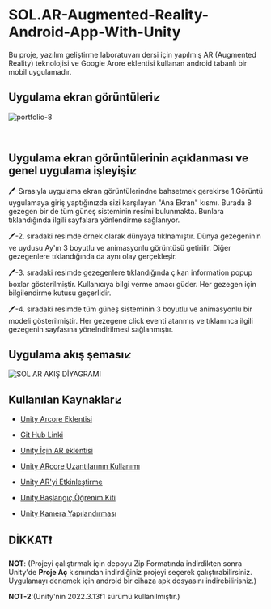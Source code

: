 # SOL.AR-Augmented-Reality-Android-App-With-Unity

Bu proje, yazılım geliştirme laboratuvarı dersi için yapılmış AR (Augmented Reality) teknolojisi ve Google Arore eklentisi kullanan android tabanlı bir mobil uygulamadır.

<h2>Uygulama ekran görüntüleri↙️</h2>

![portfolio-8](https://github.com/YusufUzeyir/SOL.AR-Augmented-Reality-Android-App/assets/92249669/755d30ac-93a0-4b9f-8f99-122252ac6207)


<br>
<h2>Uygulama ekran görüntülerinin açıklanması ve genel uygulama işleyişi↙️</h2>

🖊️-Sırasıyla uygulama ekran görüntülerindne bahsetmek gerekirse 1.Görüntü uygulamaya giriş yaptığınızda sizi karşılayan "Ana Ekran" kısmı. Burada 8 gezegen bir de tüm güneş sisteminin resimi bulunmakta. Bunlara tıklandığında ilgili sayfalara yönlendirme sağlanıyor.

🖊️-2. sıradaki resimde örnek olarak dünyaya tıklnamıştır. Dünya gezegeninin ve uydusu Ay'ın 3 boyutlu ve animasyonlu görüntüsü getirilir. Diğer gezegenlere tıklandığında da aynı olay gerçekleşir.

🖊️-3. sıradaki resimde gezegenlere tıklandığında çıkan information popup boxlar gösterilmiştir. Kullanıcıya bilgi verme amacı güder. Her gezegen için bilgilendirme kutusu geçerlidir.

🖊️-4. sıradaki resimde tüm güneş sisteminin 3 boyutlu ve animasyonlu bir modeli gösterilmiştir. Her gezegene click eventi atanmış ve tıklanınca ilgili gezegenin sayfasına yönelndirilmesi sağlanmıştır.

<h2>Uygulama akış şeması↙️</h2>

![SOL AR AKIŞ DİYAGRAMI](https://github.com/YusufUzeyir/SOL.AR-Augmented-Reality-Android-App/assets/92249669/db242c1d-4525-4b8f-a247-bf9675919ebd)



<h2>Kullanılan Kaynaklar↙️</h2>

- [Unity Arcore Eklentisi](https://docs.unity3d.com/Packages/com.unity.xr.arcore@4.2/manual/)

- [Git Hub Linki](https://github.com/sketchfab/unity-plugin/releases/tag/1.2.1)

- [Unity İçin AR eklentisi](https://developers.google.com/ar/develop/unity-arf/getting-started-ar-foundation?hl=tr)

- [Unity ARcore Uzantılarının Kullanımı](https://developers.google.com/ar/develop/unity-arf/getting-started-extensions?hl=tr)

- [Unity AR'yi Etkinleştirme](https://developers.google.com/ar/develop/unity-arf/enable-arcore?hl=tr)

- [Unity Başlangıç Öğrenim Kiti](https://learn.unity.com/tutorial/january-18-intro-to-ar)

- [Unity Kamera Yapılandırması](https://developers.google.com/ar/develop/unity-arf/camera-configs?hl=tr)

<h2>DİKKAT❗</h2>

<b>NOT</b>: (Projeyi çalıştırmak için depoyu Zip Formatında indirdikten sonra Unity'de <b>Proje Aç</b> kısmından indirdiğiniz projeyi seçerek çalıştırabilirsiniz.
Uygulamayı denemek için android bir cihaza apk dosyasını indirebilirisniz.)<br>

<b>NOT-2</b>:(Unity'nin 2022.3.13f1 sürümü kullanılmıştır.)

